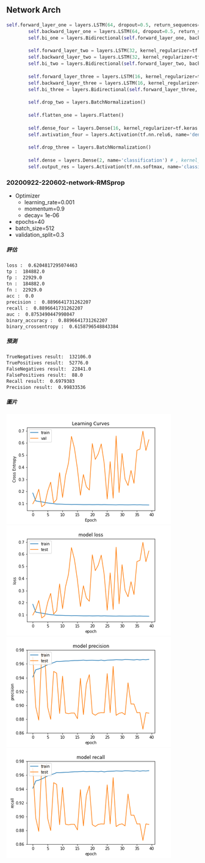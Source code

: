 ## Network Arch
```python
self.forward_layer_one = layers.LSTM(64, dropout=0.5, return_sequences=True) # kernel_regularizer=tf.keras.regularizers.l2(10e-06)
        self.backward_layer_one = layers.LSTM(64, dropout=0.5, return_sequences=True , go_backwards=True) # kernel_regularizer=tf.keras.regularizers.l2(10e-06)
        self.bi_one = layers.Bidirectional(self.forward_layer_one, backward_layer=self.backward_layer_one, name='bi_one')

        self.forward_layer_two = layers.LSTM(32, kernel_regularizer=tf.keras.regularizers.l2(10e-06), dropout=0.5 , return_sequences=True)
        self.backward_layer_two = layers.LSTM(32, kernel_regularizer=tf.keras.regularizers.l2(10e-06), dropout=0.5, return_sequences=True, go_backwards=True)
        self.bi_two = layers.Bidirectional(self.forward_layer_two, backward_layer=self.backward_layer_two, name='bi_two')

        self.forward_layer_three = layers.LSTM(16, kernel_regularizer=tf.keras.regularizers.l2(10e-06), dropout=0.5)
        self.backward_layer_three = layers.LSTM(16, kernel_regularizer=tf.keras.regularizers.l2(10e-06), dropout=0.5, go_backwards=True)
        self.bi_three = layers.Bidirectional(self.forward_layer_three, backward_layer=self.backward_layer_three, name='bi_three')

        self.drop_two = layers.BatchNormalization()

        self.flatten_one = layers.Flatten()

        self.dense_four = layers.Dense(16, kernel_regularizer=tf.keras.regularizers.l2(1e-01), activity_regularizer=tf.keras.regularizers.l1(1e-03) ,name='dense_three')
        self.avtivation_four = layers.Activation(tf.nn.relu6, name='dense_four_activation')

        self.drop_three = layers.BatchNormalization()

        self.dense = layers.Dense(2, name='classification') # , kernel_regularizer=tf.keras.regularizers.l2(1e-01), activity_regularizer=tf.keras.regularizers.l1(1e-03)
        self.output_res = layers.Activation(tf.nn.softmax, name='classifi')
```

### 20200922-220602-network-RMSprop
- Optimizer
    - learning_rate=0.001
    - momentum=0.9
    - decay= 1e-06
- epochs=40
- batch_size=512
- validation_split=0.3

##### 評估
```
loss :  0.6204817295074463
tp :  184882.0
fp :  22929.0
tn :  184882.0
fn :  22929.0
acc :  0.0
precision :  0.8896641731262207
recall :  0.8896641731262207
auc :  0.8753490447998047
binary_accuracy :  0.8896641731262207
binary_crossentropy :  0.6158796548843384
```

##### 預測
```
TrueNegatives result:  132106.0
TruePositives result:  52776.0
FalseNegatives result:  22841.0
FalsePositives result:  88.0
Recall result:  0.6979383
Precision result:  0.99833536
```

##### 圖片
![](../model_record/20200922-220602-network-RMSprop/cross_entropy_graph_decay.png)
![](../model_record/20200922-220602-network-RMSprop/loss.png)
![](../model_record/20200922-220602-network-RMSprop/precision.png)
![](../model_record/20200922-220602-network-RMSprop/recall.png)
